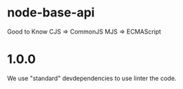 # node-base-api
Good to Know
CJS => CommonJS 
MJS => ECMAScript

# 1.0.0
We use "standard" devdependencies to use linter the code.


